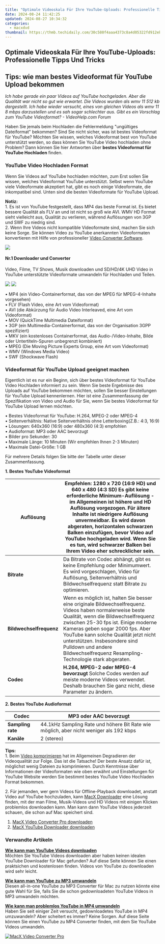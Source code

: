 ```yaml
---
title: "Optimale Videoskala Für Ihre YouTube-Uploads: Professionelle Tipps Und Tricks"
date: 2024-08-24 11:42:25
updated: 2024-08-27 10:34:32
categories:
  - macxdvd
thumbnail: https://thmb.techidaily.com/30c580f4aaa4373c8a4d05322fd912eb007bcd184d7b7f33639176575d3c4909.jpg
---
```


## Optimale Videoskala Für Ihre YouTube-Uploads: Professionelle Tipps Und Tricks

## Tips: wie man bestes Videoformat für YouTube Upload bekommen

_Ich habe gerade ein paar Videos auf YouTube hochgeladen. Aber die Qualität war nicht so gut wie erwartet. Die Videos wurden als wmv 11 512 kb dargestellt. Ich habe wieder versucht, eines von gleichen Videos als wmv 11 8 mbps darzustellen und es sah sogar schlechter aus. Gibt es ein Vorschlag zum YouTube Videoformat? - VideoHelp.com Forum_

Haben Sie jemals beim Hochladen die Fehlermeldung "ungültiges Dateiformat" bekommen? Sind Sie nicht sicher, was ist bestes Videoformat für YouTube? Möchten Sie wissen, welches Videoformat best von YouTube unterstützt werden, so dass können Sie YouTube Video hochladen ohne Problem? Dann können Sie hier Antworten über **bestes Videoformat für YouTube Hochladen** finden. 

### YouTube Video Hochladen Format

Wenn Sie Videos auf YouTube hochladen möchten, zum Erst sollen Sie wissen, welches Videoformat YouTube unterstützt. Selbst wenn YouTube viele Videoformate akzeptiert hat, gibt es noch einige Videoformate, die inkompatibel sind. Unten sind die besten Videoformate für YouTube Upload.

**Notiz:**   
 1\. Es ist von YouTube festgestellt, dass MP4 das beste Format ist. Es bietet bessere Qualität als FLV an und ist nicht so groß wie AVI. WMV HD Format sieht vielleicht aus, Qualität zu verlieren, während Auflösungen von 3GP und SWF zu niedrig sind.   
 2\. Wenn Ihre Videos nicht kompatible Videoformate sind, machen Sie sich keine Sorge. Sie können Video zu YouTube anerkannten Videoformaten konvertieren mit Hilfe von professioneller [Video Converter Software](https://tools.techidaily.com/macxdvd/products/). 

![](https://www.macxdvd.com/mac-dvd-video-converter-how-to/article-image/vd.png)

#### Nr.1 Downloader und Converter 

Video, Filme, TV Shows, Musik downloaden und SD/HD/4K UHD Video in YouTube unterstützte Videoformate umwandeln für Hochladen und Teilen. 

[![](https://www.macxdvd.com/mac-dvd-video-converter-how-to/article-image/free-downm.png)](https://tools.techidaily.com/macxdvd/products/) [![](https://www.macxdvd.com/mac-dvd-video-converter-how-to/article-image/free-down.png)](https://tools.techidaily.com/macxdvd/products/) 

• MP4 (ein Video-Containerformat, das von der MPEG für MPEG-4-Inhalte vorgesehen)  
 • FLV (Flash Video, eine Art vom Videoformat)  
 • AVI (die Abkürzung für Audio Video Interleaved, eine Art vom Videoformat)  
 • MOV (QuickTime Multimedia Dateiformat)  
 • 3GP (ein Multimedia-Containerformat, das von der Organisation 3GPP spezifiziert)  
 • MKV (ein kostenloses Containerformat, das Audio-/Video-Inhalte, Bilde oder Untertiteln-Spuren unbegrenzt kombiniert)  
 • MPEG (Die Moving Picture Experts Group, eine Art vom Videoformat)  
 • WMV (Windows Media Video)  
 • SWF (Shockwave Flash)

### Videoformat für YouTube Upload geeignet machen 

Eigentlich ist es nur ein Beginn, sich über bestes Videoformat für YouTube Video Hochladen informiert zu sein. Wenn Sie beste Ergebnisse des Uploads auf YouTube bekommen möchten, sollen Sie besser Einstellungen für YouTube Upload kennenlernen. Hier ist eine Zusammenfassung der Spezifikation von Video und Audio für Sie, wenn Sie bestes Videoformat für YouTube Upload lernen möchten.

• Bestes Videoformat für YouTube: H.264, MPEG-2 oder MPEG-4  
 • Seitenverhältnis: Native Seitenverhältnis ohne Letterboxing(Z.B.: 4:3, 16:9)   
 • Lösungen: 640x360 (16:9) oder 480x360 (4:3) empfohlen  
 • Audioformat: MP3 oder AAC bevorzugt  
 • Bilder pro Sekunder: 30   
 • Maximale Länge: 10 Minuten (Wir empfehlen Ihnen 2-3 Minuten)  
 • Maximale Datei-Größe: 1 GB 

Für mehrere Details folgen Sie bitte der Tabelle unter dieser Zusammenfassung.

**1\. Bestes YouTube Videoformat**

| **Auflösung**           | **Empfehlen: 1280 x 720 (16:9 HD) und 640 x 480 (4:3 SD)**  Es gibt keine erforderliche Minimum-Auflösung - im Allgemeinen ist höhere und HD Auflösung vorgezogen. Für ältere Inhalte ist niedrigere Auflösung unvermeidbar. Es wird davon abgeraten, horizontalen schwarzen Balken einzufügen, bevor Video auf YouTube hochgeladen wird. Wenn Sie es tun, wird schwarzer Balken bei Ihrem Video eher schrecklicher sein. |
| ----------------------- | ------------------------------------------------------------------------------------------------------------------------------------------------------------------------------------------------------------------------------------------------------------------------------------------------------------------------------------------------------------------------------------------------------------------------- |
| **Bitrate**             | Da Bitrate von Codec abhängt, gibt es keine Empfehlung oder Minimumwert. Es wird vorgeschlagen, Video für Auflösung, Seitenverhältnis und Bildwechselfrequenz statt Bitrate zu optimieren.                                                                                                                                                                                                                                |
| **Bildwechselfrequenz** | Wenn es möglich ist, halten Sie besser eine originale Bildwechselfrequenz. Videos haben normalerweise beste Qualität, wenn die Bildwechselfrequenz zwischen 25-30 fps ist. Einige moderne Kameras geben sogar 2000 fps. Aber YouTube kann solche Qualität jetzt nicht unterstützen. Insbesondere sind Pulldown und andere Bildwechselfrequenz Resampling-Technologie stark abgeraten.                                     |
| **Codec**               | **H.264, MPEG-2 oder MPEG-4 bevorzugt** Solche Codes werden auf meiste moderne Videos verwendet. Deshalb brauchen Sie ganz nicht, diese Parameter zu ändern.                                                                                                                                                                                                                                                              |

**2\. Bestes YouTube Audioformat**

| **Codec**         | MP3 oder AAC bevorzugt                                                                 |
| ----------------- | -------------------------------------------------------------------------------------- |
| **Sampling rate** | 44.1kHz Sampling Rate und höhere Bit Rate wie möglich, aber nicht weniger als 192 kbps |
| **Kanäle**        | 2 (stereo)                                                                             |

**Tips:**   
1\. Beim [Video komprimieren](https://tools.techidaily.com/macxdvd/products/) hat im Allgemeinen Degradieren der Videoqualität zur Folge. Das ist die Tatsache! Der beste Ansatz dafür ist, möglichst wenig Dateien zu komprimieren. Durch Kenntnisse über Informationen der Videoformaten wie oben erwähnt und Einstellungen für YouTube Website werden Sie bestimmt bestes YouTube Video Hochladen Format bekommen.

2\. Für jemanden, wer gern Videos für Offline-Playback downloadet, anstatt Video auf YouTube hochzuladen, kann [MacX Downloader](https://tools.techidaily.com/macxdvd/products/) eine Lösung finden, mit der man Filme, Musik-Videos und HD Videos mit einigen Klicken problemlos downloaden kann. Man kann dann YouTube Videos jederzeit schauen, die schon auf Mac speichert sind.

1. [MacX Video Converter Pro downloaden](https://tools.techidaily.com/macxdvd/products/)
2. [MacX YouTube Downloader downloaden](https://tools.techidaily.com/macxdvd/products/)

### **Verwandte Artikeln**

**[Wie kann man YouTube Videos downloaden](https://tools.techidaily.com/macxdvd/products/)**  
 Möchten Sie YouTube Videos downloaden aber haben keinen idealen YouTube Downloader für Mac gefunden? Auf diese Seite können Sie einen praktsichen und kostenlosen finden. Videos von YouTube zu downloaden wird sehr leicht.

**[Wie kann man YouTube zu MP3 umwandeln](https://tools.techidaily.com/macxdvd/products/)**  
 Diesen all-in-one YouTube zu MP3 Converter für Mac zu nutzen könnte eine gute Wahl für Sie, falls Sie die schon gedownloadeten YouTube Videos in MP3 umwandeln möchten. 

**[Wie kann man problemlos YouTube in MP4 umwandeln](https://tools.techidaily.com/macxdvd/products/)**  
 Haben Sie seit einiger Zeit versucht, gedownloadetes YouTube in MP4 umzuwandeln? Aber scheitert es immer? Keine Sorgen. Auf diese Seite können Sie einen YouTube zu MP4 Converter finden, mit dem Sie YouTube Videos umwandeln.

[![MacX Video Converter Pro](https://www.macxdvd.com/mac-dvd-video-converter-how-to/../adv-de/mvcp-banner-de.jpg)](https://tools.techidaily.com/macxdvd/products/)

<ins class="adsbygoogle"
     style="display:block"
     data-ad-format="autorelaxed"
     data-ad-client="ca-pub-7571918770474297"
     data-ad-slot="1223367746"></ins>



<ins class="adsbygoogle"
     style="display:block"
     data-ad-client="ca-pub-7571918770474297"
     data-ad-slot="8358498916"
     data-ad-format="auto"
     data-full-width-responsive="true"></ins>
